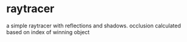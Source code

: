 raytracer
=========

a simple raytracer with reflections and shadows. occlusion calculated based on index of winning object
